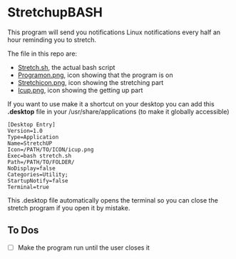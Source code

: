 # StretchupBASH

This program will send you notifications Linux notifications every half an hour reminding you to stretch.

The file in this repo are:

- [Stretch.sh](stretch.sh), the actual bash script
- [Programon.png](programon.png), icon showing that the program is on
- [Stretchicon.png](stretchicon.png), icon showing the stretching part
- [Icup.png](icup.png), icon showing the getting up part

If you want to use make it a shortcut on your desktop you can add this **.desktop** file in your /usr/share/applications (to make it globally accessible)

```desktop
[Desktop Entry]
Version=1.0
Type=Application
Name=StretchUP
Icon=/PATH/TO/ICON/icup.png
Exec=bash stretch.sh
Path=/PATH/TO/FOLDER/
NoDisplay=false
Categories=Utility;
StartupNotify=false
Terminal=true
```

This .desktop file automatically opens the terminal so you can close the stretch program if you open it by mistake.

## To Dos

- [ ] Make the program run until the user closes it
